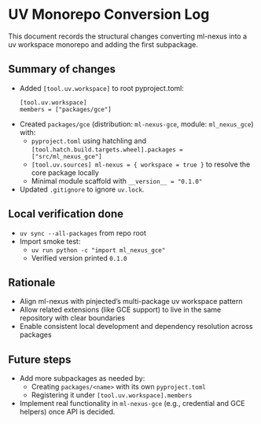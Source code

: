 # UV Monorepo Conversion Log

This document records the structural changes converting ml-nexus into a uv workspace monorepo and adding the first subpackage.

## Summary of changes
- Added `[tool.uv.workspace]` to root pyproject.toml:
  ```
  [tool.uv.workspace]
  members = ["packages/gce"]
  ```
- Created `packages/gce` (distribution: `ml-nexus-gce`, module: `ml_nexus_gce`) with:
  - `pyproject.toml` using hatchling and `[tool.hatch.build.targets.wheel].packages = ["src/ml_nexus_gce"]`
  - `[tool.uv.sources] ml-nexus = { workspace = true }` to resolve the core package locally
  - Minimal module scaffold with `__version__ = "0.1.0"`
- Updated `.gitignore` to ignore `uv.lock`.

## Local verification done
- `uv sync --all-packages` from repo root
- Import smoke test:
  - `uv run python -c "import ml_nexus_gce"`
  - Verified version printed `0.1.0`

## Rationale
- Align ml-nexus with pinjected’s multi-package uv workspace pattern
- Allow related extensions (like GCE support) to live in the same repository with clear boundaries
- Enable consistent local development and dependency resolution across packages

## Future steps
- Add more subpackages as needed by:
  - Creating `packages/<name>` with its own `pyproject.toml`
  - Registering it under `[tool.uv.workspace].members`
- Implement real functionality in `ml-nexus-gce` (e.g., credential and GCE helpers) once API is decided.
